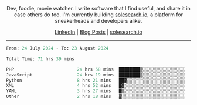 <p align="center">Dev, foodie, movie watcher. I write software that I find useful, and share it in case others do too. I'm currently building <a href="https://solesearch.io">solesearch.io</a>, a platform for sneakerheads and developers alike.</p>
<p align="center">
  <a href="https://www.linkedin.com/in/peter-rauscher">LinkedIn</a>
  |
  <a href="https://dev.to/peterrauscher">Blog Posts</a>
  |
  <a href="https://solesearch.io">solesearch.io</a>
</p>
<hr/>
<!--START_SECTION:waka-->

```python
From: 24 July 2024 - To: 23 August 2024

Total Time: 71 hrs 39 mins

PHP                        24 hrs 58 mins  ████████▒░░░░░░░░░░░░░░░░   33.76 %
JavaScript                 24 hrs 19 mins  ████████▒░░░░░░░░░░░░░░░░   32.88 %
Python                     8 hrs 21 mins   ██▓░░░░░░░░░░░░░░░░░░░░░░   11.29 %
XML                        4 hrs 52 mins   █▓░░░░░░░░░░░░░░░░░░░░░░░   06.60 %
YAML                       3 hrs 27 mins   █▒░░░░░░░░░░░░░░░░░░░░░░░   04.69 %
Other                      2 hrs 18 mins   ▓░░░░░░░░░░░░░░░░░░░░░░░░   03.12 %
```

<!--END_SECTION:waka-->
